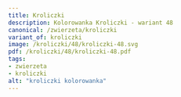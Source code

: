 ```yaml
---
title: Kroliczki
description: Kolorowanka Kroliczki - wariant 48
canonical: /zwierzeta/kroliczki
variant_of: kroliczki
image: /kroliczki/48/kroliczki-48.svg
pdf: /kroliczki/48/kroliczki-48.pdf
tags:
- zwierzeta
- kroliczki
alt: "kroliczki kolorowanka"
---
```

